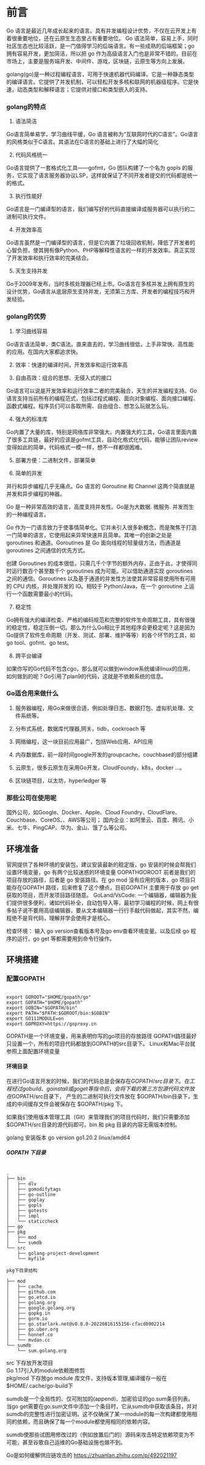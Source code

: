 # 前言



Go 语言是最近几年成长起来的语言。具有并发编程设计优势，不仅在云开发上有着很重要地位，还在云原生生态里占有重要地位。  Go 语法简单，容易上手，同时社区生态也比较活跃，是一门值得学习的后端语言。有一些成熟的后端框架；go 拥有容易开发，更加简洁，所以把 go 作为高级语言入门也是非常不错的。目前在市场上，主要是服务端开发、中间件、游戏，区块链，云原生等方向上发展。

golang(go)是一种过程编程语言，可用于快速机器代码编译。它是一种静态类型的编译语言。它提供了并发机制，可以轻松开发多核和联网的机器级程序。它是快速，动态类型和解释语言；它提供对接口和类型嵌入的支持。


### golang的特点

1. 语法简洁

Go语言简单易学，学习曲线平缓，Go 语言被称为“互联网时代的C语言”。Go语言的风格类似于C语言。其语法在C语言的基础上进行了大幅的简化

2. 代码风格统一

Go语言提供了一套格式化工具——gofmt，Go 团队构建了一个名为 gopls 的服务，它实现了语言服务器协议LSP，这样就保证了不同开发者提交的代码都是统一的格式。

3. 执行性能好

Go语言是一门编译型的语言，我们编写好的代码直接编译成服务器可以执行的二进制可执行文件。

4. 开发效率高

Go语言虽然是一门编译型的语言，但是它内置了垃圾回收机制，降低了开发者的心智负担，使其拥有像Python、PHP等解释性语言的一样的开发效率。真正实现了开发效率和执行效率的完美结合。

5. 天生支持并发  

Go于2009年发布，当时多核处理器已经上市。Go语言在多核并发上拥有原生的设计优势，Go语言从底层原生支持并发，无须第三方库、开发者的编程技巧和开发经验。

### golang的优势

1. 学习曲线容易

Go语言语法简单，类C语法。直来直去的，学习曲线很低，上手非常快、高性能的应用。在国内大家都追求快。
 
2. 效率：快速的编译时间，开发效率和运行效率高

3. 自由高效：组合的思想、无侵入式的接口

Go语言可以说是开发效率和运行效率二者的完美融合，天生的并发编程支持。Go语言支持当前所有的编程范式，包括过程式编程、面向对象编程、面向接口编程、函数式编程。程序员们可以各取所需、自由组合、想怎么玩就怎么玩。

4. 强大的标准库

Go内置了大量的库，特别是网络库非常强大。内置强大的工具，Go语言里面内置了很多工具链，最好的应该是gofmt工具，自动化格式化代码，能够让团队review变得如此的简单，代码格式一模一样，想不一样都很困难。

5. 部署方便：二进制文件，部署简单

6. 简单的并发

并行和异步编程几乎无痛点。Go 语言的 Goroutine 和 Channel 这两个简直就是并发和异步编程的神器。

Go 是一种非常高效的语言，高度支持并发性。Go是为大数据. 微服务. 并发而生的一种编程语言。

Go 作为一门语言致力于使事情简单化。它并未引入很多新概念，而是聚焦于打造一门简单的语言，它使用起来异常快速并且简单。其唯一的创新之处是 goroutines 和通道。Goroutines 是 Go 面向线程的轻量级方法，而通道是 goroutines 之间通信的优先方式。

创建 Goroutines 的成本很低，只需几千个字节的额外内存，正由于此，才使得同时运行数百个甚至数千个 goroutines 成为可能。可以借助通道实现 goroutines 之间的通信。Goroutines 以及基于通道的并发性方法使其非常容易使用所有可用的 CPU 内核，并处理并发的 IO。相较于 Python/Java，在一个 goroutine 上运行一个函数需要最小的代码。

7. 稳定性

Go拥有强大的编译检查、严格的编码规范和完整的软件生命周期工具，具有很强的稳定性，稳定压倒一切。那么为什么Go相比于其他程序会更稳定呢？这是因为Go提供了软件生命周期（开发、测试、部署、维护等等）的各个环节的工具，如go tool、gofmt、go test。

8. 跨平台编译

如果你写的Go代码不包含cgo，那么就可以做到window系统编译linux的应用，如何做到的呢？Go引用了plan9的代码，这就是不依赖系统的信息。


### Go适合用来做什么

1. 服务器编程，用Go来做很合适，例如处理日志、数据打包、虚拟机处理、文件系统等。

2. 分布式系统，数据库代理器,网关，tidb，cockroach 等

3. 网络编程，这一块目前应用最广，包括Web应用、API应用

4. 内存数据库，前一段时间google开发的groupcache，couchbase的部分组建

5. 云原生，很多云原生在采用Go开发，CloudFoundy，k8s，docker ...。

6. 区块链项目，以太坊，hyperledger 等

### 那些公司在使用呢

国外公司，如Google、Docker、Apple、Cloud Foundry、CloudFlare、Couchbase、CoreOS、、AWS等公司；
国内企业：如阿里云、百度、腾讯、小米、七牛、PingCAP、华为、金山、饿了么等公司。


## 环境准备

官网提供了各种环境的安装包，建议安装最新的稳定版，go 安装的时候会帮我们设置环境变量，go 有两个比较迷惑的环境变量 GOPATHGOROOT 前者是我们的项目存放的路径，后者是 go 安装路径。在 go mod 没有应用的版本，go 项目只能存在GOPATH 路径，后来修复了这个槽点，目前GOPATH 主要用于存放 go get 获取的项目，而开发项目路径随意。
GoLand/VsCode: 一个编辑器，编辑器为我们提供很多便利，诸如代码补全，自动包导入等，最初学习编程的时候，网上有很多帖子说不要用高级编辑器，要从文本编辑器一行行手敲代码做起，其实不然，编程绝不是背代码，理解并学会使用才是核心。


检查环境： 输入 go version查看版本号及go env查看环境变量。以及后续 go 程序的运行，go get 等都需要用到命令行操作。


##  环境搭建

###  配置GOPATH

```

export GOROOT="$HOME/gopath/go"
export GOPATH="$HOME/gopath"
export GOBIN="$GOPATH/bin"
export PATH="$PATH:$GOROOT/bin:$GOBIN"
export GO111MODULE=on
export GOPROXY=https://goproxy.cn

``` 

GOPATH是一个环境变量，用来表明你写的go项目的存放路径
GOPATH路径最好只设置一个，所有的项目代码都放到GOPATH的src目录下。
Linux和Mac平台就参照上面配置环境变量


#### 环境目录
在进行Go语言开发的时候，我们的代码总是会保存在$GOPATH/src目录下。在工程经过go build、go install或go get等指令后，会将下载的第三方包源代码文件放在$GOPATH/src目录下， 产生的二进制可执行文件放在 $GOPATH/bin目录下，生成的中间缓存文件会被保存在 $GOPATH/pkg 下。

如果我们使用版本管理工具（Git）来管理我们的项目代码时，我们只需要添加$GOPATH/src目录的源代码即可。bin 和 pkg 目录的内容无需版本控制。

golang 安装版本
go version go1.20.2 linux/amd64

##### GOPATH 下目录
```

.
├── bin
│   ├── dlv
│   ├── gomodifytags
│   ├── go-outline
│   ├── goplay
│   ├── gopls
│   ├── gotests
│   ├── impl
│   └── staticcheck
├── go
├── pkg
│   ├── mod
│   └── sumdb
└── src
    ├── golang-project-development
    └── myfile

pkg下目录结构

├── mod
│   ├── cache
│   ├── github.com
│   ├── go.etcd.io
│   ├── golang.org
│   ├── google.golang.org
│   ├── gopkg.in
│   ├── gorm.io
│   ├── go.starlark.net@v0.0.0-20220816155156-cfacd8902214
│   ├── go.uber.org
│   ├── honnef.co
│   └── mvdan.cc
└── sumdb
    └── sum.golang.org

```
src 下存放开发项目  
Go 1.17引入的module依赖图修剪  
pkg/mod 下存放go module 库文件，支持版本管理,编译缓存一般在 $HOME/.cache/go-build下

sumdb是一个全局性的、仅可附加的(append)、加密验证的go.sum条目列表。当go get需要在go.sum文件中添加一个条目时，它从sumdb中获取该条目，并对sumdb的完整性进行加密证明。这不仅确保了某一module的每一次构建都使用相同的依赖，而且确保了每一个module都使用相同的依赖内容。

sumdb使那些试图用修改过的（例如放置后门的）源码来攻击特定依赖项变为不可能，甚至谷歌自己运维的Go基础设施也做不到。

Go是如何缓解供应链攻击的
https://zhuanlan.zhihu.com/p/492021197